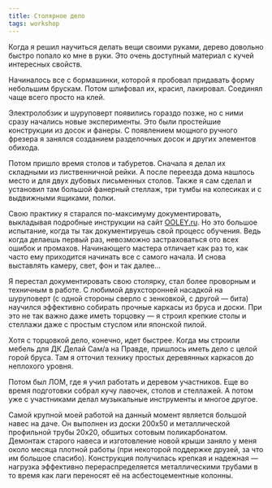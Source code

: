 ```yaml
---
title: Столярное дело
tags: workshop
---
```


Когда я решил научиться делать вещи своими руками, дерево довольно быстро попало ко мне в руки. Это очень доступный материал с кучей интересных свойств.

Начиналось все с бормашинки, которой я пробовал придавать форму небольшим брускам. Потом шлифовал их, красил, лакировал. Соединял чаще всего просто на клей.

Электролобзик и шуруповерт появились гораздо позже, но с ними сразу начались новые эксперименты. Это были простейшие конструкции из досок и фанеры. С появлением мощного ручного фрезера я занялся созданием разделочных досок и других элементов обихода. 

Потом пришло время столов и табуретов. Сначала я делал их складными из лиственничной рейки. А после переезда дома нашлось место и для двух дубовых письменных столов. Также я сам сделал и установил там большой фанерный стеллаж, три тумбы на колесиках и с выдвижными ящиками, полки.

Свою практику я старался по-максимуму документировать, выкладывая подробные инструкции на сайт [OOLEY.ru](https://www.ooley.ru). Но это большое испытание, когда ты так документируешь свой процесс обучения. Ведь когда делаешь первый раз, невозможно застраховаться ото всех ошибок и промахов. Начинающего мастера отличает как раз то, как часто ему приходится начинать все с самого начала. И снова выставлять камеру, свет, фон и так далее...

Я перестал документировать свою столярку, стал более проворным и техничным в работе. С любимой двухсторонней насадкой на шуруповерт (с одной стороны сверло с зенковкой, с другой — бита) научился эффективно собирать прочные каркасы из бруса и доски. При это не так важно даже иметь торцовку — я строил крепкие столы и стеллажи даже с простым стуслом или японской пилой.

Хотя с торцовкой дело, конечно, идет быстрее. Когда мы строили мебель для ДК Делай Сам/а на Правде, пришлось иметь дело с целой горой бруса. Там я отточил технику простых деревянных каркасов до неплохого уровня.

Потом был ЛОМ, где я учил работать и деревом участников. Еще во время подготовки собрал кучу лавочек, столов и стеллажей. А потом уже с участниками делал музыкальные инструменты и многое другое.

Самой крупной моей работой на данный момент является большой навес на даче. Он выполнен из доски 200х50 и металлической профильной трубы 20х20, обшитых сотовым поликарбонатом. Демонтаж старого навеса и изготовление новой крыши заняло у меня около месяца плотной работы (при некоторой поддержке друзей, за что им большое спасибо). Конструкция получилась крепкая и надежная — нагрузка эффективно перераспределяется металлическими трубами в то время как лаги переносят её на асбестоцементные колонны.